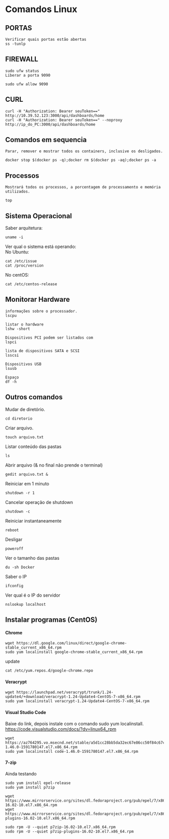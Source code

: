 # Comandos Linux

## PORTAS

```CMD
Verificar quais portas estão abertas
ss -tunlp
```

## FIREWALL

```CMD
sudo ufw status
Liberar a porta 9090

sudo ufw allow 9090
```

## CURL

```CMD
curl -H "Authorization: Bearer seuToken==" http://10.39.52.123:3000/api/dashboards/home
curl -H "Authorization: Bearer seuToken==" --noproxy http://ip_do_PC:3000/api/dashboards/home

```

## Comandos em sequencia

```CMD
Parar, remover e mostrar todos os containers, inclusive os desligados.

docker stop $(docker ps -q);docker rm $(docker ps -aq);docker ps -a
```

## Processos

```CMD
Mostrará todos os processos, a porcentagem de processamento e memória utilizados.

top
```

## Sistema Operacional
Saber arquitetura:<br>
```
uname -i
```

Ver qual o sistema está operando:<br>
No Ubuntu:<br>
```
cat /etc/issue
cat /proc/version
```
No centOS:<br>
```
cat /etc/centos-release
```

## Monitorar Hardware
```
informações sobre o processador.
lscpu

listar o hardware
lshw -short

Dispositivos PCI podem ser listados com
lspci

lista de dispositivos SATA e SCSI
lsscsi

Dispositivos USB
lsusb

Espaço
df -h
```

## Outros comandos

Mudar de diretório.<br>
```
cd diretorio
```

Criar arquivo.<br>
```
touch arquivo.txt
```

Listar conteúdo das pastas<br>
```
ls
```

Abrir arquivo (& no final não prende o terminal)<br>
```
gedit arquivo.txt &
```

Reiniciar em 1 minuto<br>
```
shutdown -r 1
```

Cancelar operação de shutdown<br>
```
shutdown -c
```

Reiniciar instantaneamente<br>
```
reboot
```

Desligar<br>
```
poweroff
```

Ver o tamanho das pastas<br>
```
du -sh Docker
```

Saber o IP<br>
```
ifconfig
```

Ver qual é o IP do servidor<br>
```
nslookup localhost
```

## Instalar programas (CentOS)

#### Chrome
```
wget https://dl.google.com/linux/direct/google-chrome-stable_current_x86_64.rpm
sudo yum localinstall google-chrome-stable_current_x86_64.rpm
```
update<br>
```
cat /etc/yum.repos.d/google-chrome.repo
```
#### Veracrypt
```
wget https://launchpad.net/veracrypt/trunk/1.24-update4/+download/veracrypt-1.24-Update4-CentOS-7-x86_64.rpm
sudo yum localinstall veracrypt-1.24-Update4-CentOS-7-x86_64.rpm
```

#### Visual Studio Code
Baixe do link, depois instale com o comando sudo yum localinstall.<br>
https://code.visualstudio.com/docs/?dv=linux64_rpm<br>
```
wget https://az764295.vo.msecnd.net/stable/a5d1cc28bb5da32ec67e86cc50f84c67cc690321/code-1.46.0-1591780147.el7.x86_64.rpm
sudo yum localinstall code-1.46.0-1591780147.el7.x86_64.rpm
```

#### 7-zip
Ainda testando<br>
```
sudo yum install epel-release
sudo yum install p7zip

wget https://www.mirrorservice.org/sites/dl.fedoraproject.org/pub/epel/7/x86_64/Packages/p/p7zip-16.02-10.el7.x86_64.rpm
wget https://www.mirrorservice.org/sites/dl.fedoraproject.org/pub/epel/7/x86_64/Packages/p/p7zip-plugins-16.02-10.el7.x86_64.rpm

sudo rpm -U --quiet p7zip-16.02-10.el7.x86_64.rpm
sudo rpm -U --quiet p7zip-plugins-16.02-10.el7.x86_64.rpm
```

